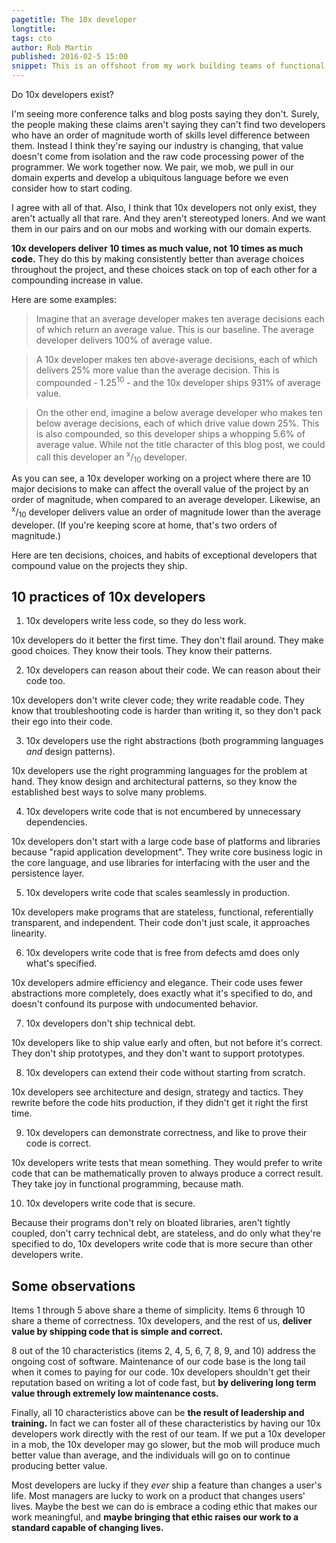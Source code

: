 ```yaml
---
pagetitle: The 10x developer
longtitle: 
tags: cto
author: Rob Martin
published: 2016-02-5 15:00
snippet: This is an offshoot from my work building teams of functional programmers, and the trend toward anarchy in software engineering teams. In this short post, I discuss why 10x developers exist, how they do so much more than average, and some ideas for driving value up across the whole team.
---
```


Do 10x developers exist?

I'm seeing more conference talks and blog posts saying they don't. Surely, the people making these claims aren't saying they can't find two developers who have an order of magnitude worth of skills level difference between them. Instead I think they're saying our industry is changing, that value doesn't come from isolation and the raw code processing power of the programmer. We work together now. We pair, we mob, we pull in our domain experts and develop a ubiquitous language before we even consider how to start coding.

I agree with all of that. Also, I think that 10x developers not only exist, they aren't actually all that rare. And they aren't stereotyped loners. And we want them in our pairs and on our mobs and working with our domain experts.

**10x developers deliver 10 times as much value, not 10 times as much code.** They do this by making consistently better than average choices throughout the project, and these choices stack on top of each other for a compounding increase in value.

Here are some examples:

> Imagine that an average developer makes ten average decisions each of which return an average value. This is our baseline. The average developer delivers 100% of average value.

> A 10x developer makes ten above-average decisions, each of which delivers 25% more value than the average decision. This is compounded - 1.25<sup>10</sup> - and the 10x developer ships 931% of average value.

> On the other end, imagine a below average developer who makes ten below average decisions, each of which drive value down 25%. This is also compounded, so this developer ships a whopping 5.6% of average value. While not the title character of this blog post, we could call this developer an <sup>x</sup>/<sub>10</sub> developer.

As you can see, a 10x developer working on a project where there are 10 major decisions to make can affect the overall value of the project by an order of magnitude, when compared to an average developer. Likewise, an <sup>x</sup>/<sub>10</sub> developer delivers value an order of magnitude lower than the average developer. (If you're keeping score at home, that's two orders of magnitude.)

Here are ten decisions, choices, and habits of exceptional developers that compound value on the projects they ship.

## 10 practices of 10x developers

1. 10x developers write less code, so they do less work.

10x developers do it better the first time. They don't flail around. They make good choices. They know their tools. They know their patterns.

2. 10x developers can reason about their code. We can reason about their code too.

10x developers don't write clever code; they write readable code. They know that troubleshooting code is harder than writing it, so they don't pack their ego into their code.

3. 10x developers use the right abstractions (both programming languages *and* design patterns).

10x developers use the right programming languages for the problem at hand. They know design and architectural patterns, so they know the established best ways to solve many problems.

4. 10x developers write code that is not encumbered by unnecessary dependencies.

10x developers don't start with a large code base of platforms and libraries because "rapid application development". They write core business logic in the core language, and use libraries for interfacing with the user and the persistence layer.

5. 10x developers write code that scales seamlessly in production.

10x developers make programs that are stateless, functional, referentially transparent, and independent. Their code don't just scale, it approaches linearity.

6. 10x developers write code that is free from defects amd does only what's specified.

10x developers admire efficiency and elegance. Their code uses fewer abstractions more completely, does exactly what it's specified to do, and doesn't confound its purpose with undocumented behavior.

7. 10x developers don't ship technical debt.

10x developers like to ship value early and often, but not before it's correct. They don't ship prototypes, and they don't want to support prototypes.

8. 10x developers can extend their code without starting from scratch.

10x developers see architecture and design, strategy and tactics. They rewrite before the code hits production, if they didn't get it right the first time.

9. 10x developers can demonstrate correctness, and like to prove their code is correct.

10x developers write tests that mean something. They would prefer to write code that can be mathematically proven to always produce a correct result. They take joy in functional programming, because math.

10. 10x developers write code that is secure.

Because their programs don't rely on bloated libraries, aren't tightly coupled, don't carry technical debt, are stateless, and do only what they're specified to do, 10x developers write code that is more secure than other developers write.

## Some observations

Items 1 through 5 above share a theme of simplicity. Items 6 through 10 share a theme of correctness. 10x developers, and the rest of us, **deliver value by shipping code that is simple and correct.**

8 out of the 10 characteristics (items 2, 4, 5, 6, 7, 8, 9, and 10) address the ongoing cost of software. Maintenance of our code base is the long tail when it comes to paying for our code. 10x developers shouldn't get their reputation based on writing a lot of code fast, but **by delivering long term value through extremely low maintenance costs.**

Finally, all 10 characteristics above can be **the result of leadership and training.** In fact we can foster all of these characteristics by having our 10x developers work directly with the rest of our team. If we put a 10x developer in a mob, the 10x developer may go slower, but the mob will produce much better value than average, and the individuals will go on to continue producing better value.

Most developers are lucky if they *ever* ship a feature than changes a user's life. Most managers are lucky to work on a product that changes users' lives. Maybe the best we can do is embrace a coding ethic that makes our work meaningful, and **maybe bringing that ethic raises our work to a standard capable of changing lives.**

